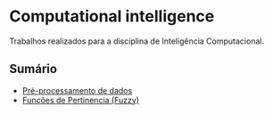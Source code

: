 # Computational intelligence

Trabalhos realizados para a disciplina de Inteligência Computacional.

## Sumário

- <a href="/Pré-processamento de dados"> Pré-processamento de dados </a>
- <a href="/Funções de Pertinencia (Fuzzy)"> Funções de Pertinencia (Fuzzy) </a>
